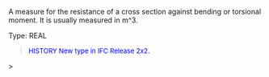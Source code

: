 ﻿A measure for the resistance of a cross section against bending or torsional moment. It is usually measured in m\^3.

Type: REAL

> <font size="-1" color="#0000FF">HISTORY New type in IFC Release 2x2.
</font>
>
